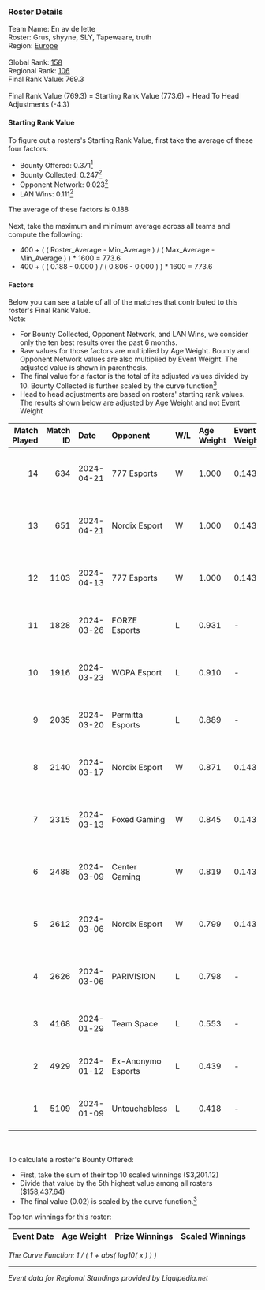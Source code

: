 ### Roster Details<br />
Team Name: En av de lette<br />
Roster: Grus, shyyne, SLY, Tapewaare, truth<br />
Region: [Europe]( ../standings_europe.md)<br />
<br />
Global Rank: [158](../standings_global.md)<br />
Regional Rank: [106]( ../standings_europe.md)<br />
Final Rank Value:  769.3<br />
<br />
Final Rank Value (769.3) = Starting Rank Value (773.6) + Head To Head Adjustments (-4.3)<br />

#### Starting Rank Value<br />
To figure out a rosters's Starting Rank Value, first take the average of these four factors:<br />
- Bounty Offered: 0.371[<sup>1</sup>](#table2)
- Bounty Collected: 0.247[<sup>2</sup>](#table1)
- Opponent Network: 0.023[<sup>2</sup>](#table1)
- LAN Wins: 0.111[<sup>2</sup>](#table1)

The average of these factors is 0.188<br />
<br />
Next, take the maximum and minimum average across all teams and compute the following:<br />
- 400 + ( ( Roster_Average - Min_Average ) / ( Max_Average - Min_Average ) ) * 1600 = 773.6
- 400 + ( ( 0.188 - 0.000 ) / ( 0.806 - 0.000 ) ) * 1600 = 773.6


#### Factors<br />
Below you can see a table of all of the matches that contributed to this roster's Final Rank Value.<br />
Note:<br />

- For Bounty Collected, Opponent Network, and LAN Wins, we consider only the ten best results over the past 6 months.
- Raw values for those factors are multiplied by Age Weight. Bounty and Opponent Network values are also multiplied by Event Weight. The adjusted value is shown in parenthesis.
- The final value for a factor is the total of its adjusted values divided by 10. Bounty Collected is further scaled by the curve function[<sup>3</sup>](#curveFunction)
- Head to head adjustments are based on rosters' starting rank values. The results shown below are adjusted by Age Weight and not Event Weight
<span id="table1"></span><br />


| Match Played | Match ID | Date       | Opponent           | W/L | Age Weight | Event Weight | Bounty Collected | Opponent Network | LAN Wins      | H2H Adj. | Roster                                   |
| -: | -: | :- | :- | :- | :- | :- | :- | :- | :- | -: | :- |
|           14 |      634 | 2024-04-21 | 777 Esports        | W   | 1.000      | 0.143        | 0.032 (0.005)    | 0.550 (0.079)    | false (0.000) |    15.11 | Grus, shyyne, SLY, Tapewaare, truth      |
|           13 |      651 | 2024-04-21 | Nordix Esport      | W   | 1.000      | 0.143        | 0.000 (0.000)    | 0.152 (0.022)    | false (0.000) |     5.06 | Grus, shyyne, SLY, Tapewaare, truth      |
|           12 |     1103 | 2024-04-13 | 777 Esports        | W   | 1.000      | 0.143        | 0.032 (0.005)    | 0.550 (0.079)    | true (1.000)  |    17.43 | Grus, PALM1, Radifaction, SLY, Tapewaare |
|           11 |     1828 | 2024-03-26 | FORZE Esports      | L   | 0.931      | -            | -                | -                | -             |    -2.76 | kelieN, SELLTER, shalfey, spirit, tN1R   |
|           10 |     1916 | 2024-03-23 | WOPA Esport        | L   | 0.910      | -            | -                | -                | -             |   -13.65 | brzer, Gnøffe, Leakz, LUMSEN, Pellyy     |
|            9 |     2035 | 2024-03-20 | Permitta Esports   | L   | 0.889      | -            | -                | -                | -             |    -5.82 | Grus, shyyne, SLY, Tree, truth           |
|            8 |     2140 | 2024-03-17 | Nordix Esport      | W   | 0.871      | 0.143        | 0.000 (0.000)    | 0.152 (0.019)    | false (0.000) |     4.57 | Grus, PALM1, SLY, Tapewaare, truth       |
|            7 |     2315 | 2024-03-13 | Foxed Gaming       | W   | 0.845      | 0.143        | 0.000 (0.000)    | 0.114 (0.014)    | false (0.000) |     3.00 | Grus, PALM1, SLY, Tapewaare, truth       |
|            6 |     2488 | 2024-03-09 | Center Gaming      | W   | 0.819      | 0.143        | 0.000 (0.000)    | 0.028 (0.003)    | false (0.000) |     3.38 | Grus, PALM1, SLY, Tapewaare, truth       |
|            5 |     2612 | 2024-03-06 | Nordix Esport      | W   | 0.799      | 0.143        | 0.000 (0.000)    | 0.152 (0.017)    | false (0.000) |     3.53 | Grus, PALM1, SLY, Tapewaare, truth       |
|            4 |     2626 | 2024-03-06 | PARIVISION         | L   | 0.798      | -            | -                | -                | -             |    -8.22 | ArtFr0st, Jerry, notineki, Patsi, Qikert |
|            3 |     4168 | 2024-01-29 | Team Space         | L   | 0.553      | -            | -                | -                | -             |    -8.92 | Grus, Ludwig, SLY, truth, virree         |
|            2 |     4929 | 2024-01-12 | Ex-Anonymo Esports | L   | 0.439      | -            | -                | -                | -             |    -6.26 | Grus, H4RR3, PALM1, SLY, truth           |
|            1 |     5109 | 2024-01-09 | Untouchabless      | L   | 0.418      | -            | -                | -                | -             |   -10.76 | Grus, H4RR3, SLY, truth, tvs             |

<br />
<span id="table2"></span><br />
To calculate a roster's Bounty Offered:<br />

- First, take the sum of their top 10 scaled winnings ($3,201.12)
- Divide that value by the 5th highest value among all rosters ($158,437.64)
- The final value (0.02) is scaled by the curve function.[<sup>3</sup>](#curveFunction)

Top ten winnings for this roster:<br />

| Event Date | Age Weight | Prize Winnings | Scaled Winnings |
| :- | -: | :- | :- |


<span id="curveFunction"></span>_The Curve Function: 1 / ( 1 + abs( log10( x ) ) )_<br />

---
_Event data for Regional Standings provided by Liquipedia.net_<br />
